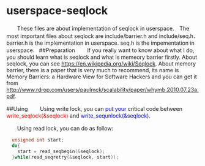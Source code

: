 # userspace-seqlock
　　These files are about implementation of seqlock in userspace.　The most important files about seqlock are include/barrier.h and include/seq.h．　barrier.h is the implementation in userspace. seq.h is the impementation in userspace.
  
##Preparation
　　If you really want to know about what I do, you should learn what is seqlock and what is memeory barrier firstly.
About seqlock, you can see <a href="https://en.wikipedia.org/wiki/Seqlock">https://en.wikipedia.org/wiki/Seqlock</a>. About memory barrier, there is a paper that is very much to recommend, its name is Memory Barriers:  a Hardware View for Software Hackers and you can get it from <a herf="chrome-extension://oemmndcbldboiebfnladdacbdfmadadm/http://www.rdrop.com/users/paulmck/scalability/paper/whymb.2010.07.23a.pdf">http://www.rdrop.com/users/paulmck/scalability/paper/whymb.2010.07.23a.pdf</a>.

##Using
　　Using write lock, you can <font color="blue">put your</font> critical code between <font color="red">write_seqlock(&seqlock)</font> and <font color="blue">write_sequnlock(&seqlock)</font>.

　　Using read lock, you can do as follow:<br>
```c
  unsigned int start;
  do{
    start = read_seqbegin(&seqlock);
  }while(read_seqretry(&seqlock, start));
```

